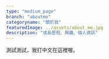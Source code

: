 ```yaml
---
type: "medium_page"
branch: "aboutme"
categoryname: "關於我"
featuredImage: ../assets/about_me.jpg
description: "成長歷程、興趣、個人資訊"
---
```


測試測試，我打中文在這裡喔。